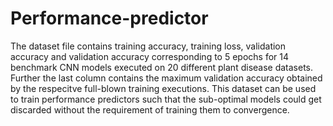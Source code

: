 # Performance-predictor

The dataset file contains training accuracy, training loss, validation accuracy and validation accuracy corresponding to 5 epochs for 14 benchmark CNN models executed on 20 different plant disease datasets. Further the last column contains the maximum validation accuracy obtained by the respecitve full-blown training executions. This dataset can be used to train performance predictors such that the sub-optimal models could get discarded without the requirement of training them to convergence.
